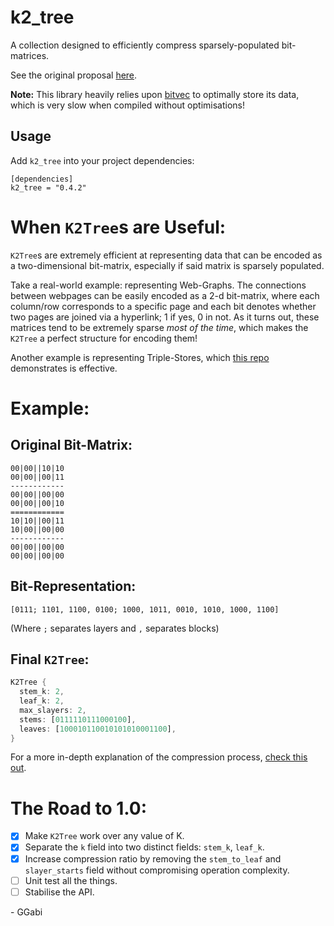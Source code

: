 
# k2_tree
A collection designed to efficiently compress sparsely-populated bit-matrices.

See the original proposal [here](https://users.dcc.uchile.cl/~gnavarro/ps/spire09.1.pdf).

**Note:** This library heavily relies upon [bitvec](https://docs.rs/bitvec/0.17.4/bitvec/) to optimally store its data, which is very slow when compiled without optimisations!

## Usage
Add  `k2_tree`  into your project dependencies:
```none
[dependencies]
k2_tree = "0.4.2"
```
# When `K2Tree`s are Useful:
`K2Tree`s are extremely efficient at representing data that can be encoded as a two-dimensional bit-matrix, especially if said matrix is sparsely populated.

Take a real-world example: representing Web-Graphs.
The connections between webpages can be easily encoded as a 2-d bit-matrix, where each column/row corresponds to a specific page and each bit denotes whether two pages are joined via a hyperlink; 1 if yes, 0 in not.
As it turns out, these matrices tend to be extremely sparse *most of the time*, which makes the `K2Tree` a perfect structure for encoding them!

Another example is representing Triple-Stores, which [this repo](https://github.com/GGabi/RippleDB) demonstrates is effective.
# Example:
## Original Bit-Matrix:
```
00|00||10|10
00|00||00|11
------------
00|00||00|00
00|00||00|10
============
10|10||00|11
10|00||00|00
------------
00|00||00|00
00|00||00|00
```
## Bit-Representation:
`[0111; 1101, 1100, 0100; 1000, 1011, 0010, 1010, 1000, 1100]`

(Where `;` separates layers and `,` separates blocks)
## Final `K2Tree`:
```rust
K2Tree {
  stem_k: 2,
  leaf_k: 2,
  max_slayers: 2,
  stems: [0111110111000100],
  leaves: [100010110010101010001100],
}
```
For a more in-depth explanation of the compression process, [check this out](HOWITWORKS.md).
# The Road to 1.0:
- [x] Make `K2Tree` work over any value of K.
- [x]  Separate the `k` field into two distinct fields: `stem_k`, `leaf_k`.
- [x]  Increase compression ratio by removing the `stem_to_leaf` and `slayer_starts` field without compromising operation complexity.
- [ ] Unit test all the things.
- [ ] Stabilise the API.

\- GGabi
